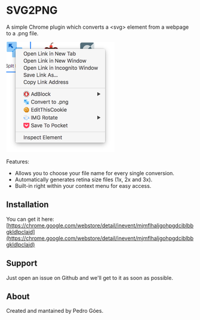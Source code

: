 SVG2PNG
========

A simple Chrome plugin which converts a \<svg\> element from a webpage to a .png file.
 
![image](demo.png)

Features:

- Allows you to choose your file name for every single conversion.
- Automatically generates retina size files (1x, 2x and 3x).
- Built-in right within your context menu for easy access.


Installation
--------
You can get it here: [https://chrome.google.com/webstore/detail/inevent/mjmflhaljgohpgdciblbbgkldlpclajd](https://chrome.google.com/webstore/detail/inevent/mjmflhaljgohpgdciblbbgkldlpclajd)

Support
--------
Just open an issue on Github and we'll get to it as soon as possible.

About
--------
Created and mantained by Pedro Góes.